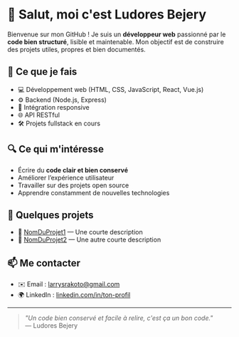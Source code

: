 # 👋 Salut, moi c'est Ludores Bejery

Bienvenue sur mon GitHub ! Je suis un **développeur web** passionné par le **code bien structuré**, lisible et maintenable. Mon objectif est de construire des projets utiles, propres et bien documentés.

## 🧠 Ce que je fais

- 💻 Développement web (HTML, CSS, JavaScript, React, Vue.js)
- ⚙️ Backend (Node.js, Express)
- 🎨 Intégration responsive
- 🌐 API RESTful
- 🛠️ Projets fullstack en cours

## 🔍 Ce qui m'intéresse

- Écrire du **code clair et bien conservé**
- Améliorer l’expérience utilisateur
- Travailler sur des projets open source
- Apprendre constamment de nouvelles technologies

## 🚀 Quelques projets

- 🔗 [NomDuProjet1](https://github.com/ton-utilisateur/NomDuProjet1) — Une courte description
- 🔗 [NomDuProjet2](https://github.com/ton-utilisateur/NomDuProjet2) — Une autre courte description

## 📫 Me contacter

- ✉️ Email : larrysrakoto@gmail.com  
- 🌍 LinkedIn : [linkedin.com/in/ton-profil](https://linkedin.com/in/ton-profil)

---

> _"Un code bien conservé et facile à relire, c'est ça un bon code."_  
> — Ludores Bejery

